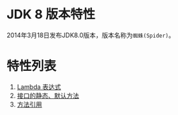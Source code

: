 # JDK 8 版本特性
2014年3月18日发布JDK8.0版本，版本名称为`蜘蛛(Spider)`。
# 特性列表
1. [Lambda 表达式](lambdas/README.md)
2. [接口的静态、默认方法](sdinterface/README.md)
3. [方法引用](method_reference/README.md)